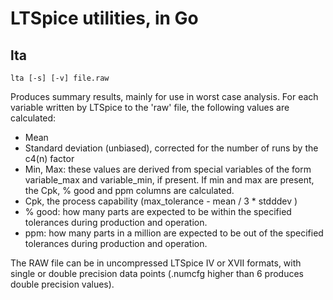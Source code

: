 # LTSpice utilities, in Go

## lta

    lta [-s] [-v] file.raw

Produces summary results, mainly for use in worst case analysis. For each variable
written by LTSpice to the 'raw' file, the following values are calculated:

- Mean
- Standard deviation (unbiased), corrected for the number of runs by the c4(n) factor
- Min, Max: these values are derived from special variables of the form variable_max and variable_min, if present. If min and max are present, the Cpk, % good and ppm columns are calculated.
- Cpk, the process capability (max_tolerance - mean / 3 * stdddev )
- % good: how many parts are expected to be within the specified tolerances during production and operation.
- ppm: how many parts in a million are expected to be out of the specified tolerances during production and operation.

The RAW file can be in uncompressed LTSpice IV or XVII formats, with single or double
precision data points (.numcfg higher than 6 produces double precision values).

